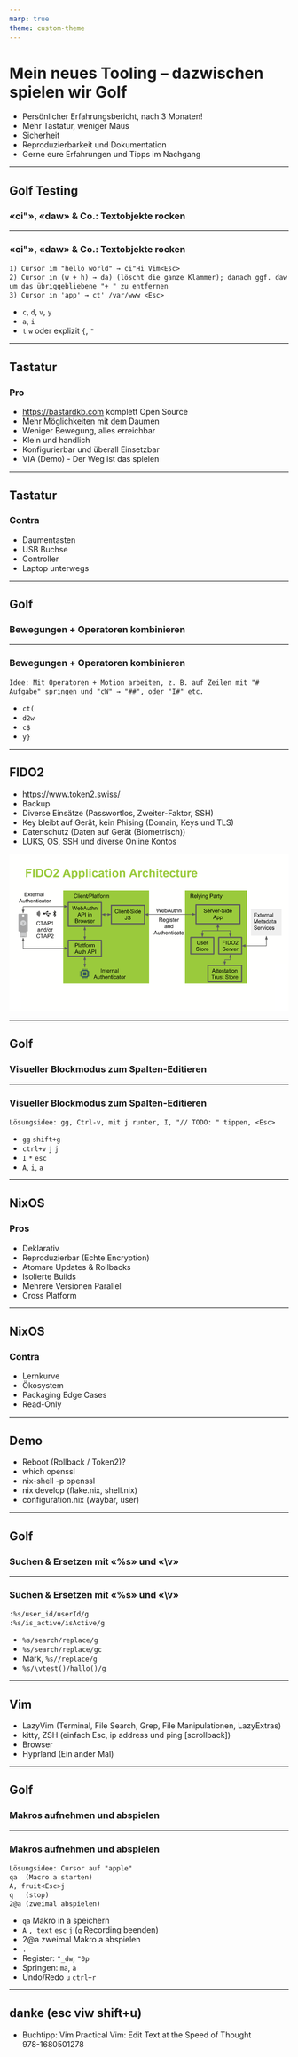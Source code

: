 ```yaml
---
marp: true
theme: custom-theme
---
```


# Mein neues Tooling – dazwischen spielen wir Golf

- Persönlicher Erfahrungsbericht, nach 3 Monaten!
- Mehr Tastatur, weniger Maus
- Sicherheit
- Reproduzierbarkeit und Dokumentation
- Gerne eure Erfahrungen und Tipps im Nachgang

---

## Golf Testing

### «ci"», «daw» & Co.: Textobjekte rocken

---

### «ci"», «daw» & Co.: Textobjekte rocken

```
1) Cursor im "hello world" → ci"Hi Vim<Esc>
2) Cursor in (w + h) → da) (löscht die ganze Klammer); danach ggf. daw um das übriggebliebene "+ " zu entfernen
3) Cursor in 'app' → ct' /var/www <Esc>
```

- `c`, `d`, `v`, `y`
- `a`, `i`
- `t` `w` oder explizit `{`, `"`

---

## Tastatur

### Pro

- <https://bastardkb.com> komplett Open Source
- Mehr Möglichkeiten mit dem Daumen
- Weniger Bewegung, alles erreichbar
- Klein und handlich
- Konfigurierbar und überall Einsetzbar
- VIA (Demo) - Der Weg ist das spielen

---

## Tastatur

### Contra

- Daumentasten
- USB Buchse
- Controller
- Laptop unterwegs

---

## Golf

### Bewegungen + Operatoren kombinieren

---

### Bewegungen + Operatoren kombinieren

```
Idee: Mit Operatoren + Motion arbeiten, z. B. auf Zeilen mit "# Aufgabe" springen und "cW" → "##", oder "I#" etc.
```

- `ct(`
- `d2w`
- `c$`
- `y}`

---

## FIDO2

- <https://www.token2.swiss/>
- Backup
- Diverse Einsätze (Passwortlos, Zweiter-Faktor, SSH)
- Key bleibt auf Gerät, kein Phising (Domain, Keys und TLS)
- Datenschutz (Daten auf Gerät (Biometrisch))
- LUKS, OS, SSH und diverse Online Kontos

![width:500px](Fido2_app_architecture.png)

---

## Golf

### Visueller Blockmodus zum Spalten-Editieren

---

### Visueller Blockmodus zum Spalten-Editieren

```
Lösungsidee: gg, Ctrl-v, mit j runter, I, "// TODO: " tippen, <Esc>
```

- `gg` `shift+g`
- `ctrl+v` `j` `j`
- `I` `*` `esc`
- `A`, `i`, `a`

---

## NixOS

### Pros

- Deklarativ
- Reproduzierbar (Echte Encryption)
- Atomare Updates & Rollbacks
- Isolierte Builds
- Mehrere Versionen Parallel
- Cross Platform

---

## NixOS

### Contra

- Lernkurve
- Ökosystem
- Packaging Edge Cases
- Read-Only

---

## Demo

- Reboot (Rollback / Token2)?
- which openssl
- nix-shell -p openssl
- nix develop (flake.nix, shell.nix)
- configuration.nix (waybar, user)

---

## Golf

### Suchen & Ersetzen mit «%s» und «\v»

---

### Suchen & Ersetzen mit «%s» und «\v»

```
:%s/user_id/userId/g
:%s/is_active/isActive/g
```

- `%s/search/replace/g`
- `%s/search/replace/gc`
- Mark, `%s//replace/g`
- `%s/\vtest()/hallo()/g`

---

## Vim

- LazyVim (Terminal, File Search, Grep, File Manipulationen, LazyExtras)
- kitty, ZSH (einfach Esc, ip address und ping [scrollback])
- Browser
- Hyprland (Ein ander Mal)

---

## Golf

### Makros aufnehmen und abspielen

---

### Makros aufnehmen und abspielen

```
Lösungsidee: Cursor auf "apple"
qa  (Macro a starten)
A, fruit<Esc>j
q   (stop)
2@a (zweimal abspielen)
```

- `qa` Makro in a speichern
- `A` `, text` `esc` `j` (`q` Recording beenden)
- 2@a zweimal Makro a abspielen
- `.`
- Register: `"_dw`, `"0p`
- Springen: `ma`, `a`
- Undo/Redo `u` `ctrl+r`

---

## danke (esc viw shift+u)

- Buchtipp: Vim Practical Vim: Edit Text at the Speed of Thought \
  978-1680501278

<!--
https://marpit.marp.app
 marp slides.md -w --theme-set custom-theme.css
-->

